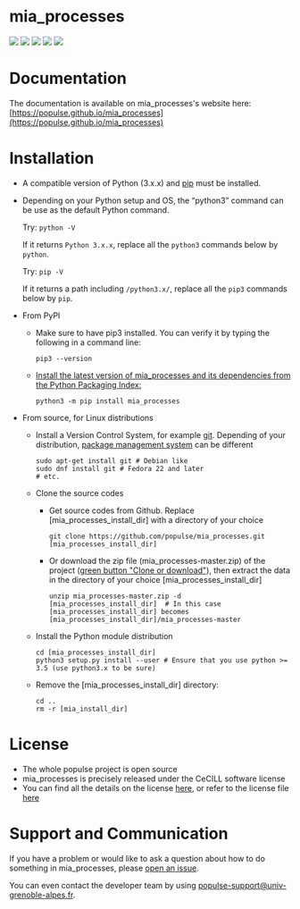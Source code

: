 # mia_processes

[![](https://codecov.io/github/populse/mia_processes/coverage.svg?branch=master)](https://codecov.io/github/populse/mia_processes)
[![](https://img.shields.io/badge/license-CeCILL-blue.svg)](https://github.com/populse/mia_processes/blob/master/LICENSE)
[![](https://img.shields.io/pypi/v/mia_processes.svg)](https://pypi.org/project/mia_processes/)
[![](https://img.shields.io/badge/python-3.5%2C%203.6%2C%203.7-yellow.svg)](#)
[![](https://img.shields.io/badge/platform-Linux%2C%20OSX%2C%20Windows-orange.svg)](#)

# Documentation

The documentation is available on mia_processes's website here: [https://populse.github.io/mia_processes](https://populse.github.io/mia_processes)

# Installation

* A compatible version of Python (3.x.x) and [pip](https://packaging.python.org/guides/tool-recommendations/) must be installed.
* Depending on your Python setup and OS, the “python3” command can be use as the default Python command.

    Try:
        `python -V`
	
    If it returns `Python 3.x.x`, replace all the `python3` commands below by `python`.
    
    Try:
        `pip -V`

    If it returns a path including `/python3.x/`, replace all the `pip3` commands below by `pip`.
    
* From PyPI

  * Make sure to have pip3 installed. You can verify it by typing the following in a command line:
  
        pip3 --version
  
  * [Install the latest version of mia_processes and its dependencies from the Python Packaging Index:](https://docs.python.org/3/installing/index.html)
  
        python3 -m pip install mia_processes

* From source, for Linux distributions

  
  
  * Install a Version Control System, for example [git](https://git-scm.com/book/en/v2/Getting-Started-About-Version-Control). Depending of your distribution, [package management system](https://en.wikipedia.org/wiki/Package_manager) can be different
  
        sudo apt-get install git # Debian like
        sudo dnf install git # Fedora 22 and later
        # etc.
	
  * Clone the source codes

    * Get source codes from Github. Replace [mia_processes_install_dir] with a directory of your choice

          git clone https://github.com/populse/mia_processes.git [mia_processes_install_dir]

    * Or download the zip file (mia_processes-master.zip) of the project ([green button "Clone or download"](https://github.com/populse/mia_processes)), then extract the data in the directory of your choice [mia_processes_install_dir]

          unzip mia_processes-master.zip -d [mia_processes_install_dir]  # In this case [mia_processes_install_dir] becomes [mia_processes_install_dir]/mia_processes-master
	
  * Install the Python module distribution

        cd [mia_processes_install_dir]  
        python3 setup.py install --user # Ensure that you use python >= 3.5 (use python3.x to be sure)  

  * Remove the [mia_processes_install_dir] directory:

        cd ..  
        rm -r [mia_install_dir]  

# License

* The whole populse project is open source
* mia_processes is precisely released under the CeCILL software license
* You can find all the details on the license [here](http://www.cecill.info/licences/Licence_CeCILL_V2.1-en.html), or refer to the license file [here](https://github.com/populse/mia_processes/blob/master/LICENSE)

# Support and Communication

If you have a problem or would like to ask a question about how to do something in mia_processes, please [open an issue](https://github.com/populse/mia_processes/issues).

You can even contact the developer team by using populse-support@univ-grenoble-alpes.fr.
